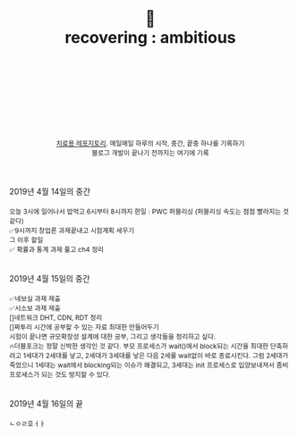 <div align="center">
  <h1>
    <br/>
    <br/>
    🤞
    <br />
    recovering : ambitious
    <br />
    <br />
    <br />
    <br />
  </h1>
  <sup>
    <br />
    <br />
    <br />
    <a href="https://github.com/purelledhand/cure">치료용 레포지토리</a>. 매일매일 하루의 시작, 중간, 끝중 하나를 기록하기
    <br />
    블로그 개발이 끝나기 전까지는 여기에 기록
  </sup>
  <br />
  <br />
  <br />
  <br />
</div>
<div>
  2019년 4월 14일의 중간
  <br />
  <br />
  <sup>
    오늘 3시에 일어나서 밥먹고 6시부터 8시까지 한일 : PWC 퍼블리싱 (퍼블리싱 속도는 점점 빨라지는 것 같다) <br/>
    ✅9시까지 창업론 과제끝내고 시험계획 세우기<br/>
    그 이후 할일<br/>
    ✅ 확률과 통계 과제 풀고 ch4 정리<br/>
  </sup>
</div>
<br/>
<br/>
<div>
  2019년 4월 15일의 중간
  <br />
  <br />
  <sup>
    ✅네보실 과제 제출<br/>
    ✅시소보 과제 제출<br/>
    []네트워크 DHT, CDN, RDT 정리<br/>
    []짜투리 시간에 공부할 수 있는 자료 최대한 만들어두기<br/>
    시험이 끝나면 규모확장성 설계에 대한 공부, 그리고 생각들을 정리하고 싶다.<br/>
    🔥더블포크는 정말 신박한 생각인 것 같다. 부모 프로세스가 wait()에서 block되는 시간을 최대한 단축하려고 1세대가 2세대를 낳고, 2세대가 3세대를 낳은 다음 2세를 wait없이 바로 종료시킨다. 그럼 2세대가 죽었으니 1세대는 wait에서 blocking되는 이슈가 해결되고, 3세대는 init 프로세스로 입양보내져서 좀비 프로세스가 되는 것도 방지할 수 있다.<br/>
  </sup>
  </sup>
</div>
<br/>
<br/>
<div>
  2019년 4월 16일의 끝
  <br />
  <br />
  <sup>
    ㄴㅇㄹ호ㅓㅏ<br/>
  </sup>
  </sup>
</div>
